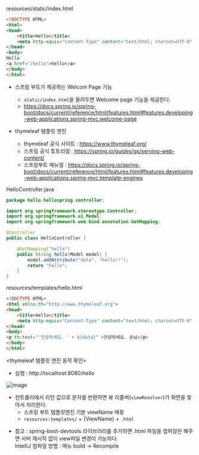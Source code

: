resources/static/index.html  
```html
<!DOCTYPE HTML>
<html>
<head>
    <title>Hello</title>
    <meta http-equiv="Content-Type" content="text/html; charset=UTF-8" />
</head>
<body>
Hello
<a href="/hello">hello</a>
</body>
</html>
```
  
- 스프링 부트가 제공하는 Welcom Page 기능
  - `static/index.html`을 올려두면 Welcome page 기능을 제공한다.
  - https://docs.spring.io/spring-boot/docs/current/reference/html/features.html#features.developing-web-applications.spring-mvc.welcome-page  

- thymeleaf 템플릿 엔진
  - thymeleaf 공식 사이트 : https://www.thymeleaf.org/ 
  - 스프링 공식 튜토리얼 : https://spring.io/guides/gs/serving-web-content/
  - 스프링부트 메뉴얼 : https://docs.spring.io/spring-boot/docs/current/reference/html/features.html#features.developing-web-applications.spring-mvc.template-engines  
  
    
HelloController.java  
```java
package hello.hellospring.controller;

import org.springframework.stereotype.Controller;
import org.springframework.ui.Model;
import org.springframework.web.bind.annotation.GetMapping;

@Controller
public class HelloController {

    @GetMapping("hello")
    public String hello(Model model) {
        model.addAttribute("data", "hello!!");
        return "hello";
    }
}
```  
  
resources/templates/hello.html  
```html
<!DOCTYPE HTML>
<html xmlns:th="http://www.thymeleaf.org">
<head>
    <title>Hello</title>
    <meta http-equiv="Content-Type" content="text/html; charset=UTF-8" />
</head>
<body>
<p th:text="'안녕하세요. ' + ${data}" >안녕하세요. 손님</p>
</body>
</html>
```  
  
<thymeleaf 템플릿 엔진 동작 확인>  
- 실행 : http://localhost:8080/hello  

![image](https://user-images.githubusercontent.com/34119641/129161599-960de01b-5723-44c5-8b74-8c589e2efbd7.png)  
  
- 컨트롤러에서 리턴 값으로 문자를 반환하면 뷰 리졸버(`viewResolver`)가 화면을 찾아서 처리한다.
  - 스프링 부트 템플릿엔진 기본 viewName 매핑
  - `resources:templates/` + {ViewName} + `.html`  

  
* 참고 : spring-boot-devtools 라이브러리를 추가하면 .html 파일을 컴파일만 해주면 서버 재시작 없이 view파일 변경이 가능하다.  
IntelliJ 컴파일 방법 : 메뉴 build -> Recompile  


